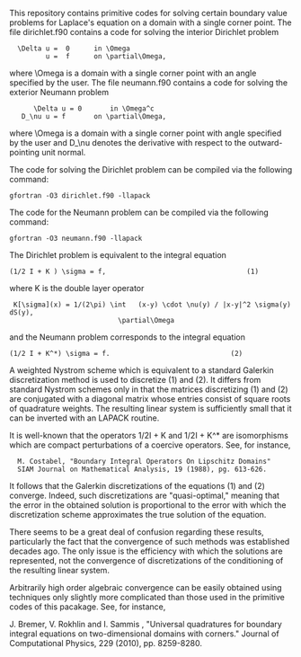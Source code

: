 This repository contains primitive codes for solving certain boundary
value problems for Laplace's equation on a domain with a single corner
point.  The file dirichlet.f90 contains a code for solving the interior
Dirichlet problem

	  \Delta u =  0      in \Omega
	         u =  f	     on \partial\Omega,

where \Omega is a domain with a single corner point with an angle
specified by the user.  The file neumann.f90 contains a code
for solving the exterior Neumann problem


          \Delta u = 0       in \Omega^c
	   D_\nu u = f       on \partial\Omega,

where \Omega is a domain with a single corner point with angle
specified by the user and D_\nu denotes the derivative with
respect to the outward-pointing unit normal.

The code for solving the Dirichlet problem can be compiled via the
following command:
    
    gfortran -O3 dirichlet.f90 -llapack

The code for the Neumann problem can be compiled via the following
command:

    gfortran -O3 neumann.f90 -llapack

The Dirichlet problem is equivalent to the integral equation

    (1/2 I + K ) \sigma = f,                                   (1)

where K is the double layer operator


     K[\sigma](x) = 1/(2\pi) \int   (x-y) \cdot \nu(y) / |x-y|^2 \sigma(y) dS(y),
                               \partial\Omega

and the Neumann problem corresponds to the integral equation

	(1/2 I + K^*) \sigma = f.                              (2)

A weighted Nystrom scheme which is equivalent to a standard
Galerkin discretization method is used to discretize (1) and (2).
It differs from standard Nystrom schemes only in that the 
matrices discretizing (1) and (2) are conjugated with a diagonal
matrix whose entries consist of square roots of quadrature weights.
The resulting linear system is sufficiently small that it can be 
inverted with an LAPACK routine.

It is well-known that the operators 1/2I + K and 1/2I + K^* are
isomorphisms which are compact perturbations of a coercive
operators.  See, for instance,

      M. Costabel, "Boundary Integral Operators On Lipschitz Domains"
      SIAM Journal on Mathematical Analysis, 19 (1988), pg. 613-626.

It follows that the Galerkin discretizations of the equations (1) and (2)
converge.  Indeed, such  discretizations are "quasi-optimal," meaning
that the error in the obtained solution is proportional to the error
with which the discretization scheme approximates the true solution
of the equation.

There seems to be a great deal of confusion regarding these results,
particularly the fact that the convergence of such methods was
established decades ago.  The only issue is the efficiency
with which the solutions are represented, not the convergence
of discretizations of the conditioning of the resulting
linear system.

Arbitrarily high order algebraic convergence can be easily obtained
using techniques only slightly more complicated than those used in
the primitive codes of this pacakage.  See, for instance,

  J. Bremer, V. Rokhlin and I. Sammis , "Universal quadratures for boundary 
  integral equations on two-dimensional domains with corners."
  Journal of Computational Physics, 229 (2010), pp. 8259-8280.


